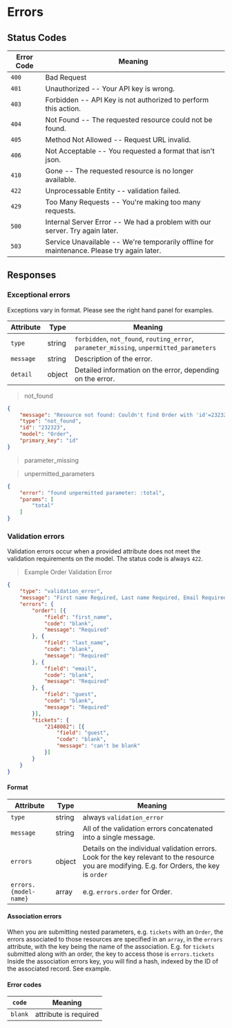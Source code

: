 # Errors

## Status Codes

Error Code | Meaning
---------- | -------
`400` | Bad Request
`401` | Unauthorized -- Your API key is wrong.
`403` | Forbidden -- API Key is not authorized to perform this action.
`404` | Not Found -- The requested resource could not be found.
`405` | Method Not Allowed -- Request URL invalid.
`406` | Not Acceptable -- You requested a format that isn't json.
`410` | Gone -- The requested resource is no longer available.
`422` | Unprocessable Entity -- validation failed.
`429` | Too Many Requests -- You're making too many requests.
`500` | Internal Server Error -- We had a problem with our server. Try again later.
`503` | Service Unavailable -- We're temporarily offline for maintenance. Please try again later.

## Responses

### Exceptional errors
Exceptions vary in format. Please see the right hand panel for examples.

Attribute  | Type     | Meaning
---------- | -------- | -----------------
`type`     | string   | `forbidden`, `not_found`, `routing_error`, `parameter_missing`, `unpermitted_parameters`
`message`  | string   | Description of the error.
`detail`   | object   | Detailed information on the error, depending on the error.

> not_found

```json
{
    "message": "Resource not found: Couldn't find Order with 'id'=232323 [WHERE \"orders\".\"deleted_at\" IS NULL AND \"orders\".\"company_id\" = $1]",
    "type": "not_found",
    "id": "232323",
    "model": "Order",
    "primary_key": "id"
}
```

> parameter_missing

> unpermitted_parameters

```json
{
    "error": "found unpermitted parameter: :total",
    "params": [
        "total"
    ]
}
```

### Validation errors
Validation errors occur when a provided attribute does not meet the validation requirements on the model. The status code is always `422`.

> Example Order Validation Error

```json
{
	"type": "validation_error",
	"message": "First name Required, Last name Required, Email Required, and Guest Required",
	"errors": {
		"order": [{
			"field": "first_name",
			"code": "blank",
			"message": "Required"
		}, {
			"field": "last_name",
			"code": "blank",
			"message": "Required"
		}, {
			"field": "email",
			"code": "blank",
			"message": "Required"
		}, {
			"field": "guest",
			"code": "blank",
			"message": "Required"
		}],
		"tickets": {
			"2148082": [{
				"field": "guest",
				"code": "blank",
				"message": "can't be blank"
			}]
		}
	}
}
```

#### Format

Attribute             | Type     | Meaning
--------------------- | -------- | -----------------
`type`                | string   | always `validation_error`
`message`             | string   | All of the validation errors concatenated into a single message.
`errors`              | object   | Details on the individual validation errors. Look for the key relevant to the resource you are modifying. E.g. for Orders, the key is `order`
`errors.{model-name}` | array    | e.g. `errors.order` for Order.

#### Association errors
When you are submitting nested parameters, e.g. `tickets` with an `Order`, the errors associated to those resources are specified in an `array`, in the `errors` attribute, with the key being the name of the association. E.g. for `tickets` submitted along with an order, the key to access those is `errors.tickets`
Inside the association errors key, you will find a hash, indexed by the ID of the associated record. See example.

#### Error codes

`code`      | Meaning
---------- | ------------------------
`blank`    | attribute is required

